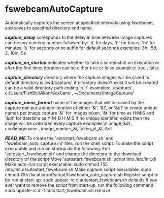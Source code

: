# fswebcamAutoCapture

Automatically captures the screen at specified intervals using fswebcam, and saves to specified directory and name.

*********capture_delay*********
coresponds to the delay in time between image captures
can be any numeric number followed by:
'd' for days, 'h' for hours, 'm' for minutes, 's' for seconds or no suffix for default seconds
examples: 3h , 5d, 2, 10m, 5s
 
*********capture_on_startup*********
indicates whether to take a screenshot on execution or after the first timer iteration
can be either true or false
examples: true , false
 
*********capture_directory*********
directory where the capture images will be saved to
default directory is cwd/capture/, if directory doesn't exist it will be created
can be a valid directory path ending in '/'
examples: ./capture/ , c:/Users/FishBoi/Akon/SexCam/ , ~/Documents/ImageCapture/
 
*********capture_name_format*********
name of the images that will be saved by the capture
can put a single iteration of either '&i', '&t', or '&dt' to create unique names per image capture
'&i' for images taken, '&t' for time as H:M:S and '&dt' for datetime as Y-M-D H:M:S 
if no unique identifier exists then the image will be overriden every capture
examples:\n image_&dt , coolimagename , image_number_&i, taken_at_&t, &dt
 
*********READ_ME*********
To create the 'autostart_fswebcam.sh' and 'fswebcam_auto_capture.ini' files, run the shell script.
To make the script executable and run on startup do the following:
Edit 'autostart_fswebcam.sh' and change the directory to the download directory of the script
Move 'autostart_fswebcam.sh' script into /etc/init.d/
Make auto-run script executable: sudo chmod 755 /etc/init.d/autostart_fswebcam.sh
Make capture script executable: sudo chmod 755 /location/of/script/fswebcam_auto_capture.sh
Register script to be run at start-up: sudo update-rc.d autostart_fswebcam.sh defaults
If you ever want to remove the script from start-up, run the following command: sudo update-rc.d -f  autostart_fswebcam.sh remove
